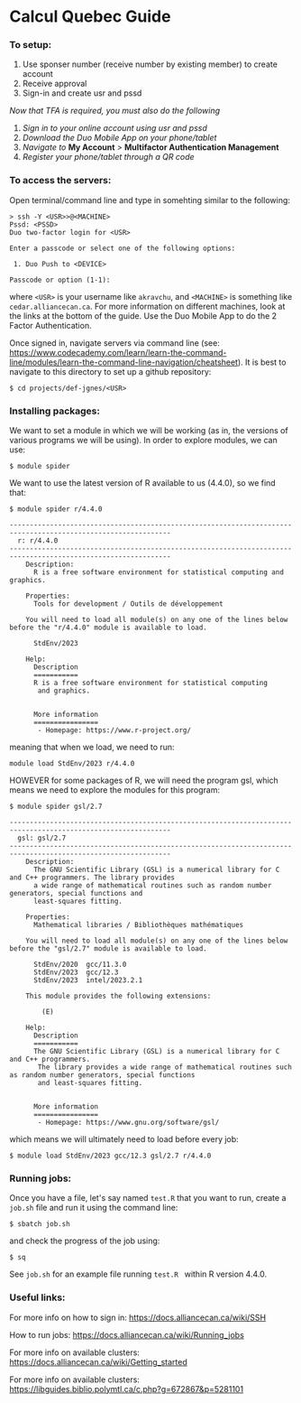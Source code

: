 # Calcul Quebec Guide

### To setup:

1. Use sponser number (receive number by existing member) to create account
2. Receive approval
3. Sign-in and create usr and pssd

*Now that TFA is required, you must also do the following*

1. *Sign in to your online account using usr and pssd*
2. *Download the Duo Mobile App on your phone/tablet*
3. *Navigate to* **My Account** *>* **Multifactor Authentication Management**
4. *Register your phone/tablet through a QR code*

### To access the servers:

Open terminal/command line and type in somehting similar to the following:

```
> ssh -Y <USR>>@<MACHINE>
Pssd: <PSSD>
Duo two-factor login for <USR>

Enter a passcode or select one of the following options:

 1. Duo Push to <DEVICE>

Passcode or option (1-1): 
```

where `<USR>` is your username like `akravchu`, and `<MACHINE>` is something like `cedar.alliancecan.ca`. For more information on different machines, look at the links at the bottom of the guide. Use the Duo Mobile App to do the 2 Factor Authentication. 

Once signed in, navigate servers via command line (see: https://www.codecademy.com/learn/learn-the-command-line/modules/learn-the-command-line-navigation/cheatsheet). It is best to navigate to this directory to set up a github repository:

```
$ cd projects/def-jgnes/<USR>
```

### Installing packages:

We want to set a module in which we will be working (as in, the versions of various programs we will be using). In order to explore modules, we can use:

```
$ module spider
```

We want to use the latest version of R available to us (4.4.0), so we find that:

```
$ module spider r/4.4.0

--------------------------------------------------------------------------------------------------------------
  r: r/4.4.0
--------------------------------------------------------------------------------------------------------------
    Description:
      R is a free software environment for statistical computing and graphics.

    Properties:
      Tools for development / Outils de développement

    You will need to load all module(s) on any one of the lines below before the "r/4.4.0" module is available to load.

      StdEnv/2023

    Help:
      Description
      ===========
      R is a free software environment for statistical computing
       and graphics.


      More information
      ================
       - Homepage: https://www.r-project.org/

```

meaning that when we load, we need to run:

```
module load StdEnv/2023 r/4.4.0
```

HOWEVER for some packages of R, we will need the program gsl, which means we need to explore the modules for this program:

```
$ module spider gsl/2.7

--------------------------------------------------------------------------------------------------------------
  gsl: gsl/2.7
--------------------------------------------------------------------------------------------------------------
    Description:
      The GNU Scientific Library (GSL) is a numerical library for C and C++ programmers. The library provides
      a wide range of mathematical routines such as random number generators, special functions and
      least-squares fitting.

    Properties:
      Mathematical libraries / Bibliothèques mathématiques

    You will need to load all module(s) on any one of the lines below before the "gsl/2.7" module is available to load.

      StdEnv/2020  gcc/11.3.0
      StdEnv/2023  gcc/12.3
      StdEnv/2023  intel/2023.2.1

    This module provides the following extensions:

        (E)

    Help:
      Description
      ===========
      The GNU Scientific Library (GSL) is a numerical library for C and C++ programmers.
       The library provides a wide range of mathematical routines such as random number generators, special functions
       and least-squares fitting.


      More information
      ================
       - Homepage: https://www.gnu.org/software/gsl/
```

which means we will ultimately need to load before every job:

```
$ module load StdEnv/2023 gcc/12.3 gsl/2.7 r/4.4.0
```

### Running jobs:

Once you have a file, let's say named `test.R` that you want to run, create a `job.sh` file and run it using the command line:

```
$ sbatch job.sh
```

and check the progress of the job using:

```
$ sq
```

See `job.sh` for an example file running `test.R ` within R version 4.4.0.

### Useful links:

For more info on how to sign in: https://docs.alliancecan.ca/wiki/SSH

How to run jobs: https://docs.alliancecan.ca/wiki/Running_jobs 

For more info on available clusters: https://docs.alliancecan.ca/wiki/Getting_started

For more info on available clusters: https://libguides.biblio.polymtl.ca/c.php?g=672867&p=5281101

